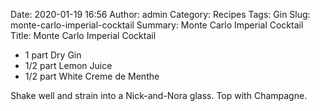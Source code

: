 Date: 2020-01-19 16:56
Author: admin
Category: Recipes
Tags: Gin
Slug: monte-carlo-imperial-cocktail
Summary: Monte Carlo Imperial Cocktail
Title: Monte Carlo Imperial Cocktail

* 1 part Dry Gin
* 1/2 part Lemon Juice
* 1/2 part White Creme de Menthe

Shake well and strain into a Nick-and-Nora glass. Top with Champagne.


